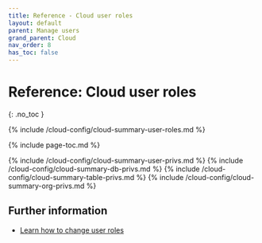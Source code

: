 ```yaml
---
title: Reference - Cloud user roles
layout: default
parent: Manage users
grand_parent: Cloud
nav_order: 8
has_toc: false
---
```


# Reference: Cloud user roles
{: .no_toc }

{% include /cloud-config/cloud-summary-user-roles.md %}

{% include page-toc.md %}

{% include /cloud-config/cloud-summary-user-privs.md %}
{% include /cloud-config/cloud-summary-db-privs.md %}
{% include /cloud-config/cloud-summary-table-privs.md %}
{% include /cloud-config/cloud-summary-org-privs.md %}

## Further information

* [Learn how to change user roles](/cloud/cloud-configuration/cloud-user-edit-role)
